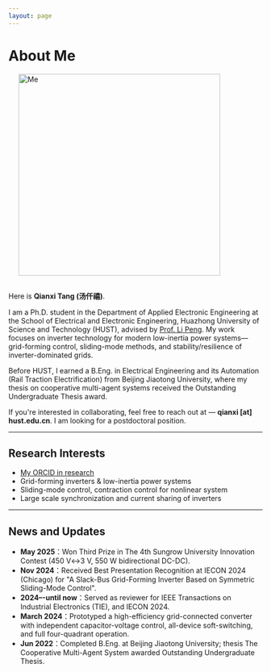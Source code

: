 ```yaml
---
layout: page
---
```


# About Me

<img src="https://Qianxitang.github.io/images/MeC112.jpg" class="floatpic" alt="Me" style="width:400px; height:auto; margin:0 0 1rem 1.25rem;">


Here is **Qianxi Tang (汤仟禧)**.<br>

I am a Ph.D. student in the Department of Applied Electronic Engineering at the School of Electrical and Electronic Engineering, Huazhong University of Science and Technology (HUST), advised by [Prof. Li Peng](https://ieeexplore.ieee.org/author/37085451285). My work focuses on inverter technology for modern low-inertia power systems—grid-forming control, sliding-mode methods, and stability/resilience of inverter-dominated grids.

Before HUST, I earned a B.Eng. in Electrical Engineering and its Automation (Rail Traction Electrification) from Beijing Jiaotong University, where my thesis on cooperative multi-agent systems received the Outstanding Undergraduate Thesis award.

If you're interested in collaborating, feel free to reach out at —  **qianxi [at] hust.edu.cn**. I am looking for a postdoctoral position.


---

## Research Interests

- [My ORCID in research](https://orcid.org/0009-0001-2397-2385)
- Grid-forming inverters & low-inertia power systems
- Sliding-mode control, contraction control for nonlinear system 
- Large scale synchronization and current sharing of inverters

---

## News and Updates

- **May 2025**：Won Third Prize in The 4th Sungrow University Innovation Contest (450 V↔3 V, 550 W bidirectional DC-DC).
- **Nov 2024**：Received Best Presentation Recognition at IECON 2024 (Chicago) for "A Slack-Bus Grid-Forming Inverter Based on Symmetric Sliding-Mode Control".
- **2024–-until now**：Served as reviewer for IEEE Transactions on Industrial Electronics (TIE), and IECON 2024.
- **March 2024**：Prototyped a high-efficiency grid-connected converter with independent capacitor-voltage control, all-device soft-switching, and full four-quadrant operation.
- **Jun 2022**：Completed B.Eng. at Beijing Jiaotong University; thesis The Cooperative Multi-Agent System awarded Outstanding Undergraduate Thesis.

<br>

<script type='text/javascript' id='mapmyvisitors' src='https://mapmyvisitors.com/map.js?cl=ffffff&w=500&t=tt&d=673ViKjtWToRF8369NnIp4bGgi8sr3cad7R0gByhMsU&co=2d78ad&ct=ffffff&cmo=3acc3a&cmn=ff5353'></script>
